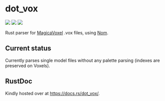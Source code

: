 # dot_vox

![](https://img.shields.io/crates/v/dot_vox.svg)
![](https://travis-ci.org/davidedmonds/dot_vox.svg?branch=master)
![](https://docs.rs/dot_vox/badge.svg)

Rust parser for [MagicaVoxel](https://ephtracy.github.io/) .vox files, using
[Nom](https://github.com/Geal/nom).

## Current status

Currently parses single model files without any palette parsing (indexes are
preserved on Voxels).

## RustDoc

Kindly hosted over at https://docs.rs/dot_vox/.

